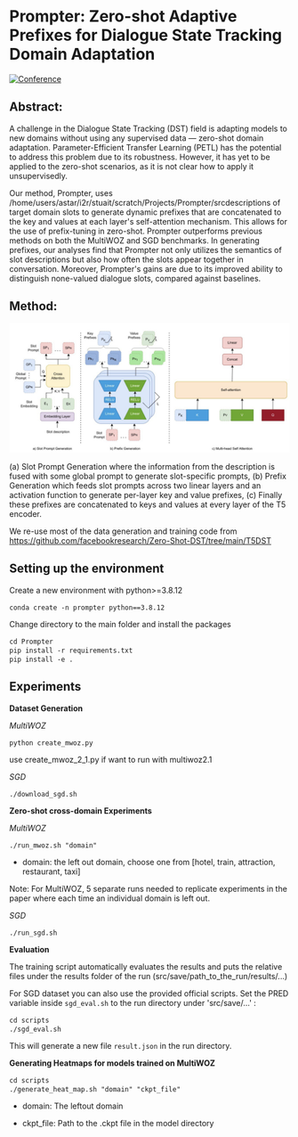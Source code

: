 # Prompter: Zero-shot Adaptive Prefixes for Dialogue State Tracking Domain Adaptation
[![Conference](https://img.shields.io/badge/ACL-2023-green)]()

## Abstract:
A  challenge in the Dialogue State Tracking (DST) field is adapting models to new domains without using any supervised data — zero-shot domain adaptation. Parameter-Efficient Transfer Learning (PETL) has the potential to address this problem due to its robustness. However, it has yet to be applied to the zero-shot scenarios, as it is not clear how to apply it unsupervisedly. 

Our method, Prompter, uses /home/users/astar/i2r/stuait/scratch/Projects/Prompter/srcdescriptions of target domain slots to generate dynamic prefixes that are concatenated to the key and values at each layer's self-attention mechanism. This allows for the use of prefix-tuning in zero-shot. Prompter outperforms previous methods on both the MultiWOZ and SGD benchmarks. In generating prefixes, our analyses find that Prompter not only utilizes the semantics of slot descriptions but also how often the slots appear together in conversation. Moreover, Prompter's gains are due to its improved ability to distinguish none-valued dialogue slots, compared against baselines.
## Method:
<p align="center">
<img src="figures/Method.jpg" width="%" />
</p>
 (a) Slot Prompt Generation where the information from the description is fused with some global prompt to generate slot-specific prompts, (b) Prefix Generation which feeds slot prompts across two linear layers and an activation function to generate per-layer key and value prefixes, (c) Finally these prefixes are concatenated to keys and values at every layer of the T5 encoder.


We re-use most of the data generation and training code from https://github.com/facebookresearch/Zero-Shot-DST/tree/main/T5DST

## Setting up the environment
Create a new environment with python>=3.8.12
```console
conda create -n prompter python==3.8.12
```

Change directory to the main folder and install the packages
```console
cd Prompter
pip install -r requirements.txt
pip install -e .
```
## Experiments

**Dataset Generation**

*MultiWOZ*
```console
python create_mwoz.py
```
use create_mwoz_2_1.py if want to run with multiwoz2.1

*SGD*
```console
./download_sgd.sh
```

**Zero-shot cross-domain Experiments**

*MultiWOZ* 
```console
./run_mwoz.sh "domain"
```
* domain: the left out domain, choose one from [hotel, train, attraction, restaurant, taxi]

Note: For MultiWOZ, 5 separate runs needed to replicate experiments in the paper where each time an individual domain is left out.

*SGD* 
```console
./run_sgd.sh
```
**Evaluation**

The training script automatically evaluates the results and puts the relative files under the results folder of the run (src/save/path_to_the_run/results/...)

For SGD dataset you can also use the provided official scripts. Set the PRED variable inside `sgd_eval.sh` to the run directory under 'src/save/...' :
```console
cd scripts
./sgd_eval.sh
```
This will generate a new file `result.json` in the run directory.

**Generating Heatmaps for models trained on MultiWOZ**
```console
cd scripts
./generate_heat_map.sh "domain" "ckpt_file"
```
- domain: The leftout domain

- ckpt_file: Path to the .ckpt file in the model directory

